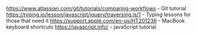 
https://www.atlassian.com/git/tutorials/comparing-workflows - Git tutorial
https://typing.io/lesson/javascript/jquery/traversing.js/1 - Typing lessons for those that need it
https://support.apple.com/en-us/HT201236 - MacBook keyboard shortcuts
https://javascript.info/ - javaScript tutorial
